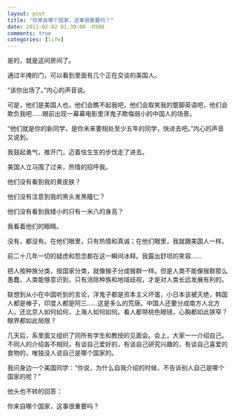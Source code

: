```yaml
---
layout: post
title: "你来自哪个国家，这事很重要吗？"
date: 2011-02-02 01:39:00 -0500
comments: true
categories: [life]
---
```

是的，就是这间房间了。

通过半掩的门，可以看到里面有几个正在交谈的美国人。

“该你出场了。”内心的声音说。

可是，他们是美国人也，他们会瞧不起我吧，他们会取笑我的蹩脚英语吧，他们会欺负我吧……眼前出现一幕幕电影里洋鬼子欺侮弱小的中国人的场景。

“他们就是你的新同学，是你未来要相处至少五年的同学，快进去吧。”内心的声音又说到。

我鼓起勇气，推开门，迈着怯生生的步伐走了进去。

美国人立马围了过来，热情的招呼我。

他们没有看到我的黄皮肤？

他们没有注意到我的黑头发黑瞳仁？

他们没有看到我矮小的只有一米八的身高？

我看着他们的眼睛。

没有，都没有。在他们眼里，只有热情和真诚；在他们眼里，我就跟美国人一样。

前二十几年一切的疑虑和怨念都在这一瞬间冰释。我露出舒坦的笑容……

把人按种族分类，按国家分类，就像猴子分成猴群一样。但是人类不能像猴群那么愚蠢，人类能够意识到，只有消除种族和地域歧视，才是对人类长远发展有利的。

联想到从小在中国听到的言论，洋鬼子都是资本主义坏蛋，小日本该被灭绝，韩国人都是棒子，印度人都是阿三……这是多么的荒唐。中国人还要分成南方人北方人，还北京人如何如何，上海人如何如何。看人都带桃色眼镜，心胸都如此狭窄？眼界都如此局限？

几天后，系里面又组织了同所有学生和教授的见面会。会上，大家一一介绍自己。不同人的介绍各不相同，有谈自己爱好的，有谈自己研究兴趣的，有谈自己喜爱的食物的，唯独没人说自己是哪个国家的。

我问身边一个美国同学：“你说，为什么自我介绍的时候，不告诉别人自己是哪个国家的呢？”

他头也不转的回答：

你来自哪个国家，这事很重要吗？
